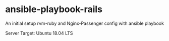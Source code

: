 # ansible-playbook-rails
An initial setup rvm-ruby and Nginx-Passenger config with ansible playbook

Server Target: Ubuntu 18.04 LTS